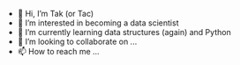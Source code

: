 - 👋 Hi, I’m Tak (or Tac)
- 👀 I’m interested in becoming a data scientist
- 🌱 I’m currently learning data structures (again) and Python
- 💞️ I’m looking to collaborate on ...
- 📫 How to reach me ...

<!---
takzlyk/takzlyk is a ✨ special ✨ repository because its `README.md` (this file) appears on your GitHub profile.
You can click the Preview link to take a look at your changes.
--->
